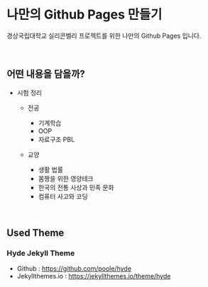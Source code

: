 # 나만의 Github Pages 만들기
경상국립대학교 실리콘벨리 프로젝트를 위한 나만의 Github Pages 입니다.

<br>

## 어떤 내용을 담을까?
- 시험 정리
    - 전공
        - 기계학습
        - OOP
        - 자료구조 PBL

    - 교양
        - 생활 법률
        - 몸짱을 위한 영양테크
        - 한국의 전통 사상과 민족 문화
        - 컴퓨터 사고와 코딩
 
 <br>

## Used Theme

### Hyde Jekyll Theme
- Github :          https://github.com/poole/hyde
- Jekyllthemes.io : https://jekyllthemes.io/theme/hyde

<br>